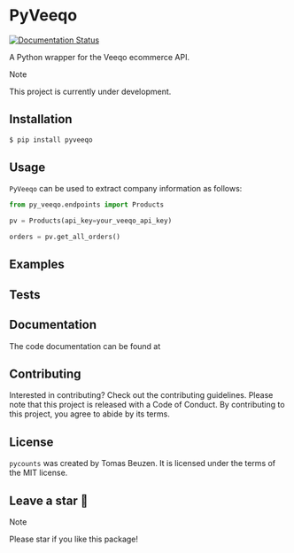 # PyVeeqo
[![Documentation Status](https://readthedocs.org/projects/py-veeqo/badge/?version=latest)](https://py-veeqo.readthedocs.io/en/latest/?badge=latest)

A Python wrapper for the Veeqo ecommerce API.

> [!NOTE]  
> This project is currently under development. 

## Installation

```bash
$ pip install pyveeqo
```

## Usage

`PyVeeqo` can be used to extract company information as follows:

```python
from py_veeqo.endpoints import Products

pv = Products(api_key=your_veeqo_api_key)

orders = pv.get_all_orders()
```

## Examples

## Tests

## Documentation
The code documentation can be found at 

## Contributing

Interested in contributing? Check out the contributing guidelines. 
Please note that this project is released with a Code of Conduct. 
By contributing to this project, you agree to abide by its terms.

## License

`pycounts` was created by Tomas Beuzen. It is licensed under the terms
of the MIT license.

## Leave a star :star2:
> [!NOTE]
> Please star if you like this package!